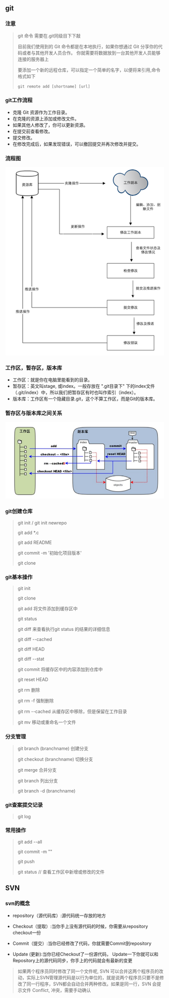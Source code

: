## git

### 注意

> git 命令 需要在.git同级目下下敲
>
> 目前我们使用到的 Git 命令都是在本地执行，如果你想通过 Git 分享你的代码或者与其他开发人员合作。 你就需要将数据放到一台其他开发人员能够连接的服务器上
>
> 要添加一个新的远程仓库，可以指定一个简单的名字，以便将来引用,命令格式如下
>
> ```html
> git remote add [shortname] [url]
> ```
>
> 



### git工作流程

* 克隆 Git 资源作为工作目录。
* 在克隆的资源上添加或修改文件。
* 如果其他人修改了，你可以更新资源。
* 在提交前查看修改。
* 提交修改。
* 在修改完成后，如果发现错误，可以撤回提交并再次修改并提交。



### 流程图

![git工作流程图](.\giteorkprogress.PNG)



### 工作区，暂存区，版本库

* 工作区：就是你在电脑里能看到的目录。
* 暂存区：英文叫stage, 或index。一般存放在 ".git目录下" 下的index文件（.git/index）中，所以我们把暂存区有时也叫作索引（index）。
* 版本库：工作区有一个隐藏目录.git，这个不算工作区，而是Git的版本库。



### 暂存区与版本库之间关系

![暂存区与版本库](.\tempalte%26repository.PNG)



### git创建仓库

> git init / git init newrepo
>
> git add *.c
>
> git add README
>
> git commit -m '初始化项目版本'
>
> git clone <repo url>



### git基本操作

> git init
>
> git clone
>
> git add  将文件添加到缓存区中
>
> git status
>
> git diff    来查看执行git status 的结果的详细信息
>
> git diff --cached
>
> git diff HEAD
>
> git diff --stat
>
> git commit  将缓存区中的内容添加到仓库中
>
> git reset HEAD
>
> git rm 删除
>
> git rm -f  强制删除
>
> git rm --cached <file>  从缓存区中移除，但是保留在工作目录
>
> git mv  移动或重命名一个文件



### 分支管理

> git branch  (branchname)  创建分支
>
> git checkout (branchname)  切换分支
>
> git merge  合并分支
>
> git branch  列出分支
>
> git branch -d (branchname)



### git查案提交记录

> git log



### 常用操作

> git add --all
>
> git commit -m  ""
>
> git push
>
> git status   // 查看工作区中新增或修改的文件



## SVN

### svn的概念

* repository（源代码库）:源代码统一存放的地方

* Checkout（提取）:当你手上没有源代码的时候，你需要从repository checkout一份

* Commit（提交）:当你已经修改了代码，你就需要Commit到repository

* Update (更新):当你已经Checkout了一份源代码， Update一下你就可以和Repository上的源代码同步，你手上的代码就会有最新的变更

> 如果两个程序员同时修改了同一个文件呢, SVN 可以合并这两个程序员的改动，实际上SVN管理源代码是以行为单位的，就是说两个程序员只要不是修改了同一行程序，SVN都会自动合并两种修改。如果是同一行，SVN 会提示文件 Conflict, 冲突，需要手动确认

  


